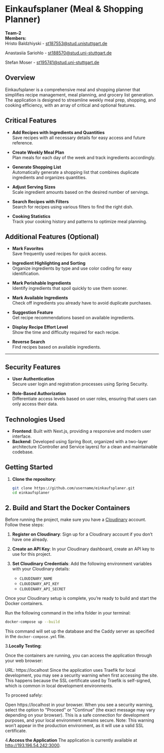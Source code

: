 # Einkaufsplaner (Meal & Shopping Planner)

**Team-2**  
**Members:**  
Hristo Baldzhiyski - st187553@stud.unistuttgart.de

Anastasiia Sariohlo - st188570@stud.uni-stuttgart.de 

Stefan Moser - st195741@stud.uni-stuttgart.de

## Overview
Einkaufsplaner is a comprehensive meal and shopping planner that simplifies recipe management, meal planning, and grocery list generation. The application is designed to streamline weekly meal prep, shopping, and cooking efficiency, with an array of critical and optional features.

## Critical Features
- **Add Recipes with Ingredients and Quantities**  
  Save recipes with all necessary details for easy access and future reference.

- **Create Weekly Meal Plan**  
  Plan meals for each day of the week and track ingredients accordingly.

- **Generate Shopping List**  
  Automatically generate a shopping list that combines duplicate ingredients and organizes quantities.

- **Adjust Serving Sizes**  
  Scale ingredient amounts based on the desired number of servings.

- **Search Recipes with Filters**  
  Search for recipes using various filters to find the right dish.

- **Cooking Statistics**  
  Track your cooking history and patterns to optimize meal planning.

## Additional Features (Optional)
- **Mark Favorites**  
  Save frequently used recipes for quick access.

- **Ingredient Highlighting and Sorting**  
  Organize ingredients by type and use color coding for easy identification.

- **Mark Perishable Ingredients**  
  Identify ingredients that spoil quickly to use them sooner.

- **Mark Available Ingredients**  
  Check off ingredients you already have to avoid duplicate purchases.

- **Suggestion Feature**  
  Get recipe recommendations based on available ingredients.

- **Display Recipe Effort Level**  
  Show the time and difficulty required for each recipe.

- **Reverse Search**  
  Find recipes based on available ingredients.

---

## Security Features
- **User Authentication**  
  Secure user login and registration processes using Spring Security.

- **Role-Based Authorization**  
  Differentiate access levels based on user roles, ensuring that users can only access their data.

## Technologies Used
- **Frontend**: Built with Next.js, providing a responsive and modern user interface.
- **Backend**: Developed using Spring Boot, organized with a two-layer architecture (Controller and Service layers) for a clean and maintainable codebase.

## Getting Started

1. **Clone the repository**:
   ```bash
   git clone https://github.com/username/einkaufsplaner.git
   cd einkaufsplaner
   ```
## 2. Build and Start the Docker Containers

Before running the project, make sure you have a [Cloudinary](https://cloudinary.com/) account. Follow these steps:

1. **Register on Cloudinary**: Sign up for a Cloudinary account if you don’t have one already.
2. **Create an API Key**: In your Cloudinary dashboard, create an API key to use for this project.
3. **Set Cloudinary Credentials**: Add the following environment variables with your Cloudinary details:

    - `CLOUDINARY_NAME`
    - `CLOUDINARY_API_KEY`
    - `CLOUDINARY_API_SECRET`

Once your Cloudinary setup is complete, you’re ready to build and start the Docker containers.

Run the following command in the infra folder in your terminal:

```bash
docker-compose up --build
   ```
   This command will set up the database and the Caddy server as specified in the `docker-compose.yml` file.

3.**Locally Testing**:

Once the containers are running, you can access the application through your web browser:

URL: https://localhost
Since the application uses Traefik for local development, you may see a security warning when first accessing the site. This happens because the SSL certificate used by Traefik is self-signed, which is common in local development environments.

To proceed safely:

Open https://localhost in your browser.
When you see a security warning, select the option to "Proceed" or "Continue" (the exact message may vary depending on your browser).
This is a safe connection for development purposes, and your local environment remains secure.
Note: This warning won’t appear in the production environment, as it will use a valid SSL certificate.

4.**Access the Application**
The application is currently available at http://193.196.54.242:3000.
